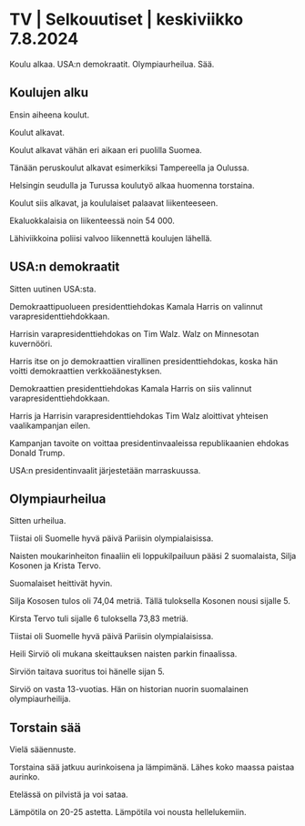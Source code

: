 # TV \| Selkouutiset \| keskiviikko 7.8.2024

Koulu alkaa. USA:n demokraatit. Olympiaurheilua. Sää.

## Koulujen alku

Ensin aiheena koulut.

Koulut alkavat.

Koulut alkavat vähän eri aikaan eri puolilla Suomea.

Tänään peruskoulut alkavat esimerkiksi Tampereella ja Oulussa.

Helsingin seudulla ja Turussa koulutyö alkaa huomenna torstaina.

Koulut siis alkavat, ja koululaiset palaavat liikenteeseen.

Ekaluokkalaisia on liikenteessä noin 54 000.

Lähiviikkoina poliisi valvoo liikennettä koulujen lähellä.

## USA:n demokraatit

Sitten uutinen USA:sta.

Demokraattipuolueen presidenttiehdokas Kamala Harris on valinnut varapresidenttiehdokkaan.

Harrisin varapresidenttiehdokas on Tim Walz. Walz on Minnesotan kuvernööri.

Harris itse on jo demokraattien virallinen presidenttiehdokas, koska hän voitti demokraattien verkkoäänestyksen.

Demokraattien presidenttiehdokas Kamala Harris on siis valinnut varapresidenttiehdokkaan.

Harris ja Harrisin varapresidenttiehdokas Tim Walz aloittivat yhteisen vaalikampanjan eilen.

Kampanjan tavoite on voittaa presidentinvaaleissa republikaanien ehdokas Donald Trump.

USA:n presidentinvaalit järjestetään marraskuussa.

## Olympiaurheilua

Sitten urheilua.

Tiistai oli Suomelle hyvä päivä Pariisin olympialaisissa.

Naisten moukarinheiton finaaliin eli loppukilpailuun pääsi 2 suomalaista, Silja Kosonen ja Krista Tervo.

Suomalaiset heittivät hyvin.

Silja Kososen tulos oli 74,04 metriä. Tällä tuloksella Kosonen nousi sijalle 5.

Kirsta Tervo tuli sijalle 6 tuloksella 73,83 metriä.

Tiistai oli Suomelle hyvä päivä Pariisin olympialaisissa.

Heili Sirviö oli mukana skeittauksen naisten parkin finaalissa.

Sirviön taitava suoritus toi hänelle sijan 5.

Sirviö on vasta 13-vuotias. Hän on historian nuorin suomalainen olympiaurheilija.

## Torstain sää

Vielä sääennuste.

Torstaina sää jatkuu aurinkoisena ja lämpimänä. Lähes koko maassa paistaa aurinko.

Etelässä on pilvistä ja voi sataa.

Lämpötila on 20-25 astetta. Lämpötila voi nousta hellelukemiin.

